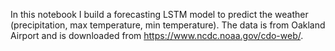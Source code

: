 In this notebook I build a forecasting LSTM model to predict the weather (precipitation, max temperature, min temperature). The data is from Oakland Airport and is downloaded from https://www.ncdc.noaa.gov/cdo-web/.
